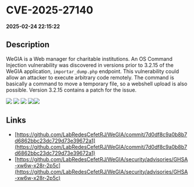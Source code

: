 # CVE-2025-27140

**2025-02-24 22:15:22**

## Description
WeGIA is a Web manager for charitable institutions. An OS Command Injection vulnerability was discovered in versions prior to 3.2.15 of the WeGIA application, `importar_dump.php` endpoint. This vulnerability could allow an attacker to execute arbitrary code remotely. The command is basically a command to move a temporary file, so a webshell upload is also possible. Version 3.2.15 contains a patch for the issue.

![](https://img.shields.io/static/v1?label=Exploit&message=Yes&color=red)
![](https://img.shields.io/static/v1?label=Score&message=10.0&color=red)
![](https://img.shields.io/static/v1?label=Severity&message=CRITICAL&color=red)
![](https://img.shields.io/static/v1?label=CWE&message=RCE&color=green)![](https://img.shields.io/static/v1?label=CWE&message=RCE&color=green)

## Links
- [https://github.com/LabRedesCefetRJ/WeGIA/commit/7d0df8c9a0b8b7d6862bbc23dc729d73e39672a1](https://github.com/LabRedesCefetRJ/WeGIA/commit/7d0df8c9a0b8b7d6862bbc23dc729d73e39672a1)
- [https://github.com/LabRedesCefetRJ/WeGIA/security/advisories/GHSA-xw6w-x28r-2p5c](https://github.com/LabRedesCefetRJ/WeGIA/security/advisories/GHSA-xw6w-x28r-2p5c)
